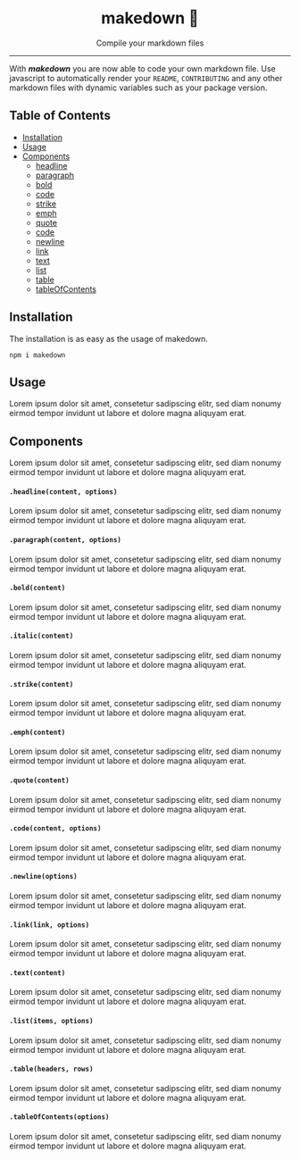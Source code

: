 <div align="center"><h1>makedown 📃</h1>Compile your markdown files</div><hr />

With ***makedown*** you are now able to code your own markdown file.
Use javascript to automatically render your `README`, `CONTRIBUTING` and any other markdown files with dynamic variables such as your package version.

## Table of Contents
- [Installation](#installation)
- [Usage](#usage)
- [Components](#components)
    - [headline](#headline)
    - [paragraph](#paragraph)
    - [bold](#bold)
    - [code](#code)
    - [strike](#strike)
    - [emph](#emph)
    - [quote](#quote)
    - [code](#code)
    - [newline](#newline)
    - [link](#link)
    - [text](#text)
    - [list](#list)
    - [table](#table)
    - [tableOfContents](#tableofcontents)

## Installation
The installation is as easy as the usage of makedown.

```shell
npm i makedown
```

## Usage
Lorem ipsum dolor sit amet, consetetur sadipscing elitr, sed diam nonumy eirmod tempor invidunt ut labore et dolore magna aliquyam erat.

## Components
Lorem ipsum dolor sit amet, consetetur sadipscing elitr, sed diam nonumy eirmod tempor invidunt ut labore et dolore magna aliquyam erat.

#### `.headline(content, options)`
Lorem ipsum dolor sit amet, consetetur sadipscing elitr, sed diam nonumy eirmod tempor invidunt ut labore et dolore magna aliquyam erat.

#### `.paragraph(content, options)`
Lorem ipsum dolor sit amet, consetetur sadipscing elitr, sed diam nonumy eirmod tempor invidunt ut labore et dolore magna aliquyam erat.

#### `.bold(content)`
Lorem ipsum dolor sit amet, consetetur sadipscing elitr, sed diam nonumy eirmod tempor invidunt ut labore et dolore magna aliquyam erat.

#### `.italic(content)`
Lorem ipsum dolor sit amet, consetetur sadipscing elitr, sed diam nonumy eirmod tempor invidunt ut labore et dolore magna aliquyam erat.

#### `.strike(content)`
Lorem ipsum dolor sit amet, consetetur sadipscing elitr, sed diam nonumy eirmod tempor invidunt ut labore et dolore magna aliquyam erat.

#### `.emph(content)`
Lorem ipsum dolor sit amet, consetetur sadipscing elitr, sed diam nonumy eirmod tempor invidunt ut labore et dolore magna aliquyam erat.

#### `.quote(content)`
Lorem ipsum dolor sit amet, consetetur sadipscing elitr, sed diam nonumy eirmod tempor invidunt ut labore et dolore magna aliquyam erat.

#### `.code(content, options)`
Lorem ipsum dolor sit amet, consetetur sadipscing elitr, sed diam nonumy eirmod tempor invidunt ut labore et dolore magna aliquyam erat.

#### `.newline(options)`
Lorem ipsum dolor sit amet, consetetur sadipscing elitr, sed diam nonumy eirmod tempor invidunt ut labore et dolore magna aliquyam erat.

#### `.link(link, options)`
Lorem ipsum dolor sit amet, consetetur sadipscing elitr, sed diam nonumy eirmod tempor invidunt ut labore et dolore magna aliquyam erat.

#### `.text(content)`
Lorem ipsum dolor sit amet, consetetur sadipscing elitr, sed diam nonumy eirmod tempor invidunt ut labore et dolore magna aliquyam erat.

#### `.list(items, options)`
Lorem ipsum dolor sit amet, consetetur sadipscing elitr, sed diam nonumy eirmod tempor invidunt ut labore et dolore magna aliquyam erat.

#### `.table(headers, rows)`
Lorem ipsum dolor sit amet, consetetur sadipscing elitr, sed diam nonumy eirmod tempor invidunt ut labore et dolore magna aliquyam erat.

#### `.tableOfContents(options)`
Lorem ipsum dolor sit amet, consetetur sadipscing elitr, sed diam nonumy eirmod tempor invidunt ut labore et dolore magna aliquyam erat.